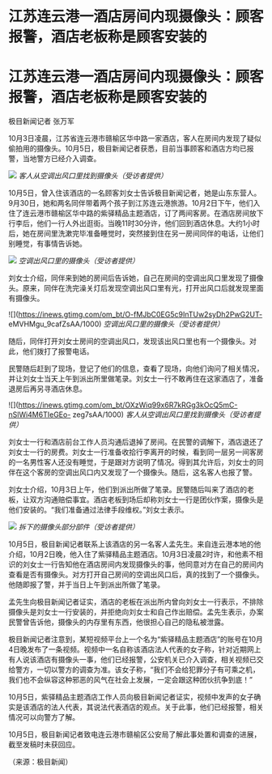 # 江苏连云港一酒店房间内现摄像头：顾客报警，酒店老板称是顾客安装的

# 江苏连云港一酒店房间内现摄像头：顾客报警，酒店老板称是顾客安装的

极目新闻记者 张万军

10月3日凌晨，江苏省连云港市赣榆区华中路一家酒店，客人在房间内发现了疑似偷拍用的摄像头。10月5日，极目新闻记者获悉，目前当事顾客和酒店方均已报警，当地警方已经介入调查。

![](https://inews.gtimg.com/om_bt/OCIP4cFXfCqXhY2IQBj9aA6MKgLY4l4WMZrt_PujDeQuYAA/1000)
_客人从空调出风口里找到摄像头（受访者提供）_

10月5日，曾入住该酒店的一名顾客刘女士告诉极目新闻记者，她是山东东营人。9月30日，她和两名同伴带着两个孩子到江苏连云港旅游。10月2日下午，他们入住了连云港市赣榆区华中路的紫驿精品主题酒店，订了两间客房。在酒店房间放下行李后，他们一行人外出逛街。当晚11时30分许，他们回到酒店休息。大约1小时后，她在房间里洗漱完毕准备睡觉时，突然接到住在另一房间同伴的电话，让他们别睡觉，有事情告诉她。

![](https://inews.gtimg.com/om_bt/O9vd7Jsm1CnUElsls4fgyCSaIfTqWgAiF0R1u77FcYqsEAA/1000)
_空调出风口里的摄像头（受访者提供）_

刘女士介绍，同伴来到她的房间后告诉她，自己在房间的空调出风口里发现了摄像头。原来，同伴在洗完澡关灯后发现空调出风口里有光，打开出风口后就发现里面有摄像头。

![](https://inews.gtimg.com/om_bt/O-fMJbC0EG5c9InTUw2syDh2PwG2UT-
eMVHMgu_9cafZsAA/1000) _空调出风口里的摄像头（受访者提供）_

随后，同伴打开刘女士房间的空调出风口，发现该出风口里也有一个摄像头。对此，他们拨打了报警电话。

民警随后赶到了现场，登记了他们的信息，查看了现场，向他们询问了相关情况，并让刘女士当天上午到派出所里做笔录。刘女士一行不敢再住在这家酒店了，准备退房后再另寻酒店休息。

![](https://inews.gtimg.com/om_bt/OXzWiq99x6R7kRGg3kOcQ5mC-nSlWi4M6TIeGEo-
zeg7sAA/1000) _客人从空调出风口里找到摄像头（受访者提供）_

刘女士一行和酒店前台工作人员沟通后退掉了房间。在民警的调解下，酒店退还了刘女士一行的房费。刘女士一行准备收拾行李离开的时候，看到同一层另一间客房的一名男性客人还没有睡觉，于是跟对方说明了情况。得到其允许后，刘女士的同伴在这个客房的空调出风口内又发现了一个摄像头。随后，这名客人也报了警。

刘女士介绍，10月3日上午，他们到派出所做了笔录。民警随后叫来了酒店的老板，让双方沟通赔偿事宜。酒店老板到场后却称刘女士一行是团伙作案，摄像头是他们安装的。“我们准备通过法律手段维权。”刘女士表示。

![](https://inews.gtimg.com/om_bt/OT6p0TM1R_XDNHMVdAXo_O0sRjM2OCTTSxAQi9o4_2J3oAA/1000)
_拆下的摄像头部分部件（受访者提供）_

10月5日，极目新闻记者联系上该酒店的另一名客人孟先生。来自连云港本地的他介绍，10月2日晚，他入住了紫驿精品主题酒店。10月3日凌晨2时许，和他素不相识的刘女士一行告知他在酒店房间内发现摄像头的事，他同意对方在自己的房间内查看是否有摄像头。对方打开自己房间的空调出风口后，真的找到了一个摄像头。他随即报了警，并于当日上午到派出所做了笔录。

孟先生向极目新闻记者证实，酒店的老板在派出所内曾向刘女士一行表示，不排除摄像头是刘女士一行安装的，并拒绝向刘女士和自己作出赔偿。孟先生表示，办案民警曾告诉他，摄像头的内存里有东西，他很担心自己的隐私被泄露。

极目新闻记者注意到，某短视频平台上一个名为“紫驿精品主题酒店”的账号在10月4日晚发布了一条视频。视频中一名自称该酒店法人代表的女子称，针对近期网上有人说该酒店有摄像头一事，他们已经报警，公安机关已介入调查，相关视频已交给警方，一切以警方的调查为准。该女子称，“我们不会给犯罪分子有可乘之机，我们也不会纵容这种邪恶的风气在社会上发展，一定会跟这种团伙抗争到底！”

10月5日，紫驿精品主题酒店工作人员向极目新闻记者证实，视频中发声的女子确实是该酒店的法人代表，其说法代表酒店的观点。关于此事，他们已经报警，相关情况可以向警方了解。

10月5日，极目新闻记者致电连云港市赣榆区公安局了解此事处置和调查的进展，截至发稿时未获回应。

（来源：极目新闻）

